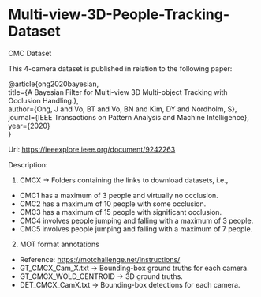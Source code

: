 # Multi-view-3D-People-Tracking-Dataset

CMC Dataset

This 4-camera dataset is published in relation to the following paper: 

@article{ong2020bayesian,\
  title={A Bayesian Filter for Multi-view 3D Multi-object Tracking with Occlusion Handling.},\
  author={Ong, J and Vo, BT and Vo, BN and Kim, DY and Nordholm, S},\
  journal={IEEE Transactions on Pattern Analysis and Machine Intelligence},\
  year={2020}\
}

Url: https://ieeexplore.ieee.org/document/9242263


Description:

1) CMCX -> Folders containing the links to download datasets, i.e.,
- CMC1 has a maximum of 3 people and virtually no occlusion. 
- CMC2 has a maximum of 10 people with some occlusion. 
- CMC3 has a maximum of 15 people with significant occlusion. 
- CMC4 involves people jumping and falling with a maximum of 3 people. 
- CMC5 involves people jumping and falling with a maximum of 7 people. 

2) MOT format annotations
- Reference: https://motchallenge.net/instructions/
- GT_CMCX_Cam_X.txt -> Bounding-box ground truths for each camera. 
- GT_CMCX_WOLD_CENTROID -> 3D ground truths. 
- DET_CMCX_CamX.txt -> Bounding-box detections for each camera. 



